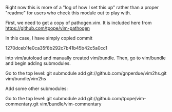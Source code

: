 Right now this is more of a "log of how I set this up" rather than a 
proper "readme" for users who check this module out to play with.

First, we need to get a copy of pathogen.vim. It is included here from
  https://github.com/tpope/vim-pathogen

In this case, I have simply copied commit 

  1270dceb1fe0ca35f8b292c7b41b45b42c5a0cc1

into vim/autoload and manually created vim/bundle. Then, go to vim/bundle
and begin adding submodules.

  Go to the top level:
  git submodule add git://github.com/gnperdue/vim2hs.git vim/bundle/vim2hs

Add some other submodules:

  Go to the top level:
  git submodule add git://github.com/tpope/vim-commentary.git vim/bundle/vim-commentary


